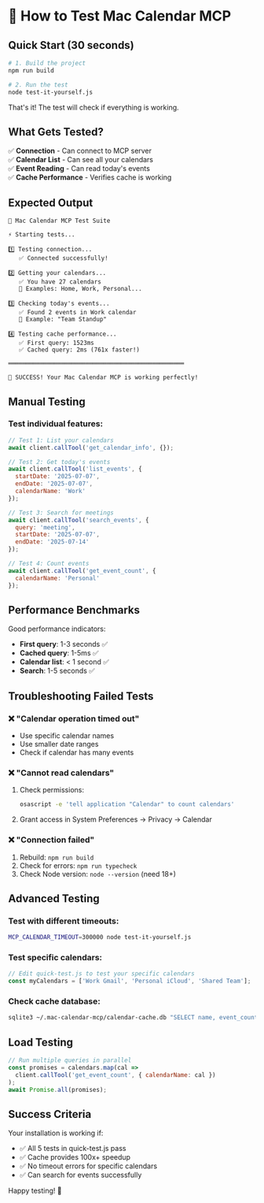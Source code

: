 # 🧪 How to Test Mac Calendar MCP

## Quick Start (30 seconds)

```bash
# 1. Build the project
npm run build

# 2. Run the test
node test-it-yourself.js
```

That's it! The test will check if everything is working.

## What Gets Tested?

✅ **Connection** - Can connect to MCP server  
✅ **Calendar List** - Can see all your calendars  
✅ **Event Reading** - Can read today's events  
✅ **Cache Performance** - Verifies cache is working  

## Expected Output

```
🧪 Mac Calendar MCP Test Suite

⚡ Starting tests...

1️⃣ Testing connection...
   ✅ Connected successfully!

2️⃣ Getting your calendars...
   ✅ You have 27 calendars
   📅 Examples: Home, Work, Personal...

3️⃣ Checking today's events...
   ✅ Found 2 events in Work calendar
   📌 Example: "Team Standup"

4️⃣ Testing cache performance...
   ✅ First query: 1523ms
   ✅ Cached query: 2ms (761x faster!)

══════════════════════════════════════════════════

🎉 SUCCESS! Your Mac Calendar MCP is working perfectly!
```

## Manual Testing

### Test individual features:

```javascript
// Test 1: List your calendars
await client.callTool('get_calendar_info', {});

// Test 2: Get today's events
await client.callTool('list_events', {
  startDate: '2025-07-07',
  endDate: '2025-07-07',
  calendarName: 'Work'
});

// Test 3: Search for meetings
await client.callTool('search_events', {
  query: 'meeting',
  startDate: '2025-07-07',
  endDate: '2025-07-14'
});

// Test 4: Count events
await client.callTool('get_event_count', {
  calendarName: 'Personal'
});
```

## Performance Benchmarks

Good performance indicators:
- **First query**: 1-3 seconds ✅
- **Cached query**: 1-5ms ✅
- **Calendar list**: < 1 second ✅
- **Search**: 1-5 seconds ✅

## Troubleshooting Failed Tests

### ❌ "Calendar operation timed out"
- Use specific calendar names
- Use smaller date ranges
- Check if calendar has many events

### ❌ "Cannot read calendars"
1. Check permissions:
   ```bash
   osascript -e 'tell application "Calendar" to count calendars'
   ```
2. Grant access in System Preferences → Privacy → Calendar

### ❌ "Connection failed"
1. Rebuild: `npm run build`
2. Check for errors: `npm run typecheck`
3. Check Node version: `node --version` (need 18+)

## Advanced Testing

### Test with different timeouts:
```bash
MCP_CALENDAR_TIMEOUT=300000 node test-it-yourself.js
```

### Test specific calendars:
```javascript
// Edit quick-test.js to test your specific calendars
const myCalendars = ['Work Gmail', 'Personal iCloud', 'Shared Team'];
```

### Check cache database:
```bash
sqlite3 ~/.mac-calendar-mcp/calendar-cache.db "SELECT name, event_count FROM calendars;"
```

## Load Testing

```javascript
// Run multiple queries in parallel
const promises = calendars.map(cal => 
  client.callTool('get_event_count', { calendarName: cal })
);
await Promise.all(promises);
```

## Success Criteria

Your installation is working if:
- ✅ All 5 tests in quick-test.js pass
- ✅ Cache provides 100x+ speedup
- ✅ No timeout errors for specific calendars
- ✅ Can search for events successfully

Happy testing! 🎉